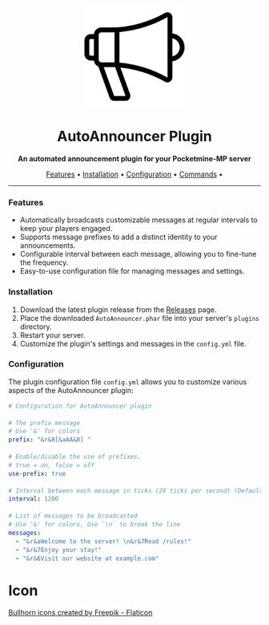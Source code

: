 <p align="center">
  <img src="icon.png" alt="AutoAnnouncer Logo" width="200">
</p>

<h1 align="center">AutoAnnouncer Plugin</h1>

<p align="center">
  <strong>An automated announcement plugin for your Pocketmine-MP server</strong>
</p>

<p align="center">
  <a href="#features">Features</a> •
  <a href="#installation">Installation</a> •
  <a href="#configuration">Configuration</a> •
  <a href="#commands">Commands</a> •
</p>

---

### Features

- Automatically broadcasts customizable messages at regular intervals to keep your players engaged.
- Supports message prefixes to add a distinct identity to your announcements.
- Configurable interval between each message, allowing you to fine-tune the frequency.
- Easy-to-use configuration file for managing messages and settings.

### Installation

1. Download the latest plugin release from the [Releases](https://github.com/iLVOEWOCK/AutoAnnouncer/releases) page.
2. Place the downloaded `AutoAnnouncer.phar` file into your server's `plugins` directory.
3. Restart your server.
4. Customize the plugin's settings and messages in the `config.yml` file.

### Configuration

The plugin configuration file `config.yml` allows you to customize various aspects of the AutoAnnouncer plugin:

```yaml
# Configuration for AutoAnnouncer plugin

# The prefix message
# Use '&' for colors
prefix: "&r&8[&aAA&8] "

# Enable/disable the use of prefixes.
# true = on, false = off
use-prefix: true

# Interval between each message in ticks (20 ticks per second) (Default: 1200 ticks = 1 minute)
interval: 1200

# List of messages to be broadcasted
# Use '&' for colors, Use `\n` to break the line
messages:
  - "&r&aWelcome to the server! \n&r&7Read /rules!"
  - "&r&7Enjoy your stay!"
  - "&r&6Visit our website at example.com"
```
# Icon

<a href="https://www.flaticon.com/free-icons/bullhorn" title="bullhorn icons">Bullhorn icons created by Freepik - Flaticon</a>
